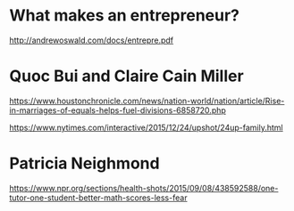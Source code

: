 # What makes an entrepreneur?
http://andrewoswald.com/docs/entrepre.pdf

# Quoc Bui and Claire Cain Miller
https://www.houstonchronicle.com/news/nation-world/nation/article/Rise-in-marriages-of-equals-helps-fuel-divisions-6858720.php

https://www.nytimes.com/interactive/2015/12/24/upshot/24up-family.html

# Patricia Neighmond
https://www.npr.org/sections/health-shots/2015/09/08/438592588/one-tutor-one-student-better-math-scores-less-fear
